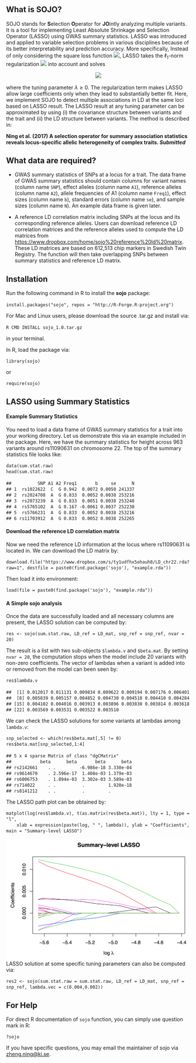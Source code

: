 What is SOJO?
-------------

SOJO stands for **S**election **O**perator for **JO**intly analyzing
multiple variants. It is a tool for implementing Least Absolute
Shrinkage and Selection Operator (LASSO) using GWAS summary statistics.
LASSO was introduced and applied to variable selection problems in
various disciplines because of its better interpretability and
prediction accuracy. More specifically, Instead of only considering the
square loss function
![](http://mathurl.com/yctode9q.png), LASSO
takes the ℓ<sub>1</sub>-norm regularization ![](http://mathurl.com/y9k4jx47.png)
into account and solves

<p align="center"> 
<img src="http://mathurl.com/ycl9zc3k.png">
</p>

where the tuning parameter *λ* ≥ 0. The regularization term makes LASSO
allow large coefficients only when they lead to substantially better
fit. Here, we implement SOJO to detect multiple associations in LD at
the same loci based on LASSO result. The LASSO result at any tuning
parameter can be approximated by using (i) the covariance structure
between variants and the trait and (ii) the LD structure between
variants. The method is described in:

**Ning et al. (2017) A selection operator for summary association
statistics reveals locus-specific allelic heterogeneity of complex
traits. *Submitted***

What data are required?
-----------------------

* GWAS summary statistics of SNPs at a locus for a
trait. The data frame of GWAS summary statistics should contain columns
for variant names (column name `SNP`), effect alleles (column name
`A1`), reference alleles (column name `A2`), allele frequencies of A1
(column name `Freq1`), effect sizes (column name `b`), standard errors
(column name `se`), and sample sizes (column name `N`). An example data
frame is given later.

* A reference LD correlation matrix including SNPs at the locus and its corresponding reference alleles. Users can download reference LD correlation matrices and the reference alleles used to compute the LD matrices from https://www.dropbox.com/home/sojo%20reference%20ld%20matrix. 
These LD matrices are based on 612,513 chip markers in Swedish Twin Registry. The function will then take overlapping SNPs between summary statistics and reference LD matrix.

Installation
------------

Run the following command in R to install the **sojo** package:

`install.packages("sojo", repos = "http://R-Forge.R-project.org")`

For Mac and Linux users, please download the source .tar.gz and install
via:

`R CMD INSTALL sojo_1.0.tar.gz`

in your terminal.

In R, load the package via:

    library(sojo)

or

    require(sojo)

LASSO using Summary Statistics
------------------------------

#### Example Summary Statistics

You need to load a data frame of GWAS summary statistics for a trait
into your working directory. Let us demonstrate this via an example
included in the package. Here, we have the summary statistics for height
across 963 variants around rs11090631 on chromosome 22. The top of the
summary statistics file looks like:

    data(sum.stat.raw)
    head(sum.stat.raw)

    ##          SNP A1 A2 Freq1       b     se      N
    ## 1  rs1022622  C  G 0.942  0.0072 0.0050 241337
    ## 2  rs2024708  A  G 0.833  0.0052 0.0038 253216
    ## 3  rs2073239  A  G 0.833  0.0051 0.0038 253248
    ## 4  rs5765102  A  G 0.167 -0.0061 0.0037 252230
    ## 5  rs5766231  A  G 0.833  0.0052 0.0038 253216
    ## 6 rs11703912  A  G 0.833  0.0052 0.0038 252265

#### Download the reference LD correlation matrix

Now we need the reference LD information at the locus where rs11090631 is located in. We can download the LD matrix by:

    download.file("https://www.dropbox.com/s/ty1udfhx5ohauh8/LD_chr22.rda?raw=1", destfile = paste0(find.package('sojo'), "example.rda"))
    
Then load it into environment:

    load(file = paste0(find.package('sojo'), "example.rda"))


#### A Simple sojo analysis

Once the data are successfully loaded and all necessary columns are
present, the LASSO solution can be computed by:

    res <- sojo(sum.stat.raw, LD_ref = LD_mat, snp_ref = snp_ref, nvar = 20)

The result is a list with two sub-objects `$lambda.v` and `$beta.mat`.
By setting `nvar = 20`, the computation stops when the model include 20
variants with non-zero coefficients. The vector of lambdas when a
variant is added into or removed from the model can been seen by:

    res$lambda.v

    ##  [1] 0.012017 0.011131 0.009834 0.009622 0.009194 0.007176 0.006401
    ##  [8] 0.005839 0.005157 0.004852 0.004730 0.004518 0.004410 0.004284
    ## [15] 0.004102 0.004016 0.003913 0.003896 0.003830 0.003814 0.003618
    ## [22] 0.003569 0.003531 0.003522 0.003510

We can check the LASSO solutions for some variants at lambdas among
`lambda.v`:

    snp_selected <- which(res$beta.mat[,5] != 0)
    res$beta.mat[snp_selected,1:4]

    ## 5 x 4 sparse Matrix of class "dgCMatrix"
    ##           beta      beta       beta      beta
    ## rs2142661    . .         -6.986e-18 3.330e-04
    ## rs9614670    . 2.596e-17  1.408e-03 1.379e-03
    ## rs6006753    . 1.894e-03  3.302e-03 3.589e-03
    ## rs714022     . .          .         1.920e-18
    ## rs8141212    . .          .         .

The LASSO path plot can be obtained by:

    matplot(log(res$lambda.v), t(as.matrix(res$beta.mat)), lty = 1, type = "l", 
        xlab = expression(paste(log, " ", lambda)), ylab = "Coefficients", main = "Summary-level LASSO")

<img src="Images/example.png" width="700">
LASSO solution at some specific tuning parameters can also be computed
via:

    res2 <- sojo(sum.stat.raw = sum.stat.raw, LD_ref = LD_mat, snp_ref = snp_ref, lambda.vec = c(0.004,0.002))

For Help
--------

For direct R documentation of `sojo` function, you can simply use
question mark in R:

    ?sojo

If you have specific questions, you may email the maintainer of sojo via
<zheng.ning@ki.se>.

